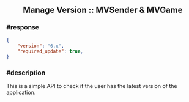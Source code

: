 ## <center><b>Manage Version :: MVSender & MVGame</b></center>

### <b>#response</b>
```json
{
    "version": "6.x",
    "required_update": true,
}
```

### <b>#description</b>
This is a simple API to check if the user has the latest version of the application.

